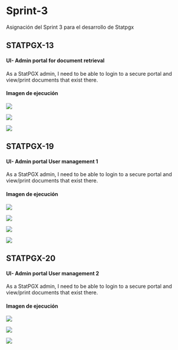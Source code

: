 # Sprint-3
Asignación del Sprint 3 para el desarrollo de Statpgx

## STATPGX-13
#### UI- Admin portal for document retrieval
As a StatPGX admin, I need to be able to login to a secure portal and view/print documents that exist there. 

#### Imagen de ejecución
![](https://i.imgur.com/4xa61Cm.png)

![](https://i.imgur.com/gIWlTpe.png)

![](https://i.imgur.com/2cg2yZv.png)


## STATPGX-19

#### UI- Admin portal User management 1
As a StatPGX admin, I need to be able to login to a secure portal and view/print documents that exist there. 

#### Imagen de ejecución
![](https://i.imgur.com/xbsP9nL.png)

![](https://i.imgur.com/P0CHtho.png)

![](https://i.imgur.com/tCtA0Hf.png)

![](https://i.imgur.com/I5AoJr6.png)


## STATPGX-20

#### UI- Admin portal User management 2
As a StatPGX admin, I need to be able to login to a secure portal and view/print documents that exist there. 

#### Imagen de ejecución
![](https://i.imgur.com/d1cEcc8.png)

![](https://i.imgur.com/LesHAK2.png)

![](https://i.imgur.com/gXnXbtV.png)
